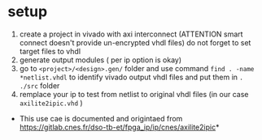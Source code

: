 # setup
1. create a project in vivado with axi interconnect (ATTENTION smart connect doesn't provide un-encrypted vhdl files)
  do not forget to set target files to vhdl
2. generate output modules ( per ip option is okay)
3. go to  `<project>/<design>.gen/` folder and use command `find . -name *netlist.vhdl` to identify vivado output vhdl files and put them in `. ./src` folder
4. remplace your ip to test from netlist to original vhdl files (in our case `axilite2ipic.vhd` )

* This use cae is documented and origintaed from https://gitlab.cnes.fr/dso-tb-et/fpga_ip/ip/cnes/axilite2ipic*
